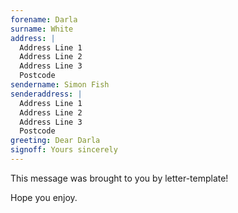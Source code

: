```yaml
---
forename: Darla
surname: White
address: |
  Address Line 1   
  Address Line 2   
  Address Line 3   
  Postcode
sendername: Simon Fish
senderaddress: |
  Address Line 1   
  Address Line 2   
  Address Line 3   
  Postcode
greeting: Dear Darla
signoff: Yours sincerely
---
```


This message was brought to you by letter-template!

Hope you enjoy.

